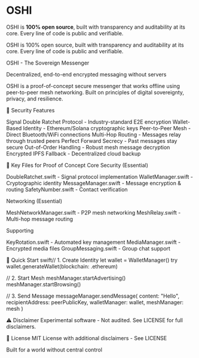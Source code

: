 # OSHI
OSHI is **100% open source**, built with transparency and auditability at its core. Every line of code is public and verifiable.

OSHI is 100% open source, built with transparency and auditability at its core. Every line of code is public and verifiable.

OSHI - The Sovereign Messenger

Decentralized, end-to-end encrypted messaging without servers

OSHI is a proof-of-concept secure messenger that works offline using peer-to-peer mesh networking. Built on principles of digital sovereignty, privacy, and resilience.

🔐 Security Features

Signal Double Ratchet Protocol - Industry-standard E2E encryption Wallet-Based Identity - Ethereum/Solana cryptographic keys Peer-to-Peer Mesh - Direct Bluetooth/WiFi connections Multi-Hop Routing - Messages relay through trusted peers Perfect Forward Secrecy - Past messages stay secure Out-of-Order Handling - Robust mesh message decryption Encrypted IPFS Fallback - Decentralized cloud backup

📱 Key Files for Proof of Concept Core Security (Essential)

DoubleRatchet.swift - Signal protocol implementation WalletManager.swift - Cryptographic identity MessageManager.swift - Message encryption & routing SafetyNumber.swift - Contact verification

Networking (Essential)

MeshNetworkManager.swift - P2P mesh networking MeshRelay.swift - Multi-hop message routing

Supporting

KeyRotation.swift - Automated key management MediaManager.swift - Encrypted media files GroupMessaging.swift - Group chat support

🚀 Quick Start swift// 1. Create Identity let wallet = WalletManager() try wallet.generateWallet(blockchain: .ethereum)

// 2. Start Mesh meshManager.startAdvertising() meshManager.startBrowsing()

// 3. Send Message messageManager.sendMessage( content: "Hello", recipientAddress: peerPublicKey, walletManager: wallet, meshManager: mesh )

⚠️ Disclaimer Experimental software - Not audited. See LICENSE for full disclaimers.

📄 License MIT License with additional disclaimers - See LICENSE

Built for a world without central control
